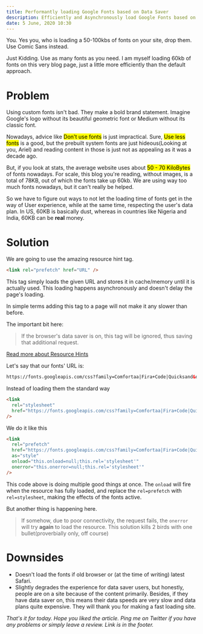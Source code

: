 ```yaml
---
title: Performantly loading Google Fonts based on Data Saver
description: Efficiently and Asynchronously load Google Fonts based on Data Saver mode
date: 5 June, 2020 10:30
---
```


You. Yes you, who is loading a 50-100kbs of fonts on your site, drop them. Use Comic Sans instead.

Just Kidding. Use as many fonts as you need. I am myself loading 60kb of fonts on this very blog page, just a little more efficiently than the default approach.

# Problem

Using custom fonts isn't bad. They make a bold brand statement. Imagine Google's logo without its beautiful geometric font or Medium without its classic font.

Nowadays, advice like <mark>Don't use fonts</mark> is just impractical. Sure, <mark>Use less fonts</mark> is a good, but the prebuilt system fonts are just hideous(Looking at you, Ariel) and reading content in those is just not as appealing as it was a decade ago.

But, if you look at stats, the average website uses about <mark> 50 - 70 KiloBytes</mark> of fonts nowadays. For scale, this blog you're reading, without images, is a total of 78KB, out of which the fonts take up 60kb. We are using way too much fonts nowadays, but it can't really be helped.

So we have to figure out ways to not let the loading time of fonts get in the way of User experience, while at the same time, respecting the user's data plan. In US, 60KB is basically dust, whereas in countries like Nigeria and India, 60KB can be **real** money.

# Solution

We are going to use the amazing resource hint tag.

```html
<link rel="prefetch" href="URL" />
```

This tag simply loads the given URL and stores it in cache/memory until it is actually used. This loading happens asynchronously and doesn't delay the page's loading.

In simple terms adding this tag to a page will not make it any slower than before.

The important bit here:

> If the browser's data saver is on, this tag will be ignored, thus saving that additional request.

[Read more about Resource Hints](https://medium.com/reloading/preload-prefetch-and-priorities-in-chrome-776165961bbf)

Let's say that our fonts' URL is:

```html
https://fonts.googleapis.com/css?family=Comfortaa|Fira+Code|Quicksand&display=swap
```

Instead of loading them the standard way

```html
<link
  rel="stylesheet"
  href="https://fonts.googleapis.com/css?family=Comfortaa|Fira+Code|Quicksand&display=swap"
/>
```

We do it like this

```html
<link
  rel="prefetch"
  href="https://fonts.googleapis.com/css?family=Comfortaa|Fira+Code|Quicksand&display=swap"
  as="style"
  onload="this.onload=null;this.rel='stylesheet'"
  onerror="this.onerror=null;this.rel='stylesheet'"
/>
```

This code above is doing multiple good things at once. The `onload` will fire when the resource has fully loaded, and replace the `rel=prefetch` with `rel=stylesheet`, making the effects of the fonts active.

But another thing is happening here.

> If somehow, due to poor connectivity, the request fails, the `onerror` will try **again** to load the resource. This solution kills 2 birds with one bullet(proverbially only, off course)

# Downsides

- Doesn't load the fonts if old browser or (at the time of writing) latest Safari.
- Slightly degrades the experience for data saver users, but honestly, people are on a site because of the content primarily. Besides, if they have data saver on, this means their data speeds are very slow and data plans quite expensive. They will thank you for making a fast loading site.

_That's it for today. Hope you liked the article. Ping me on Twitter if you have any problems or simply leave a review. Link is in the footer._
